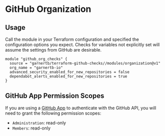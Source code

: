 # GitHub Organization

## Usage

Call the module in your Terraform configuration and specified the configuration options you expect.  Checks for variables not explicitly set will assume the settings from GitHub are desirable.

```hcl
module "github_org_checks" {
  source = "garnertb/terraform-github-checks//modules/organization@v1"
  org_name = "garnertb-io"
  advanced_security_enabled_for_new_repositories = false
  dependabot_alerts_enabled_for_new_repositories = true
}
```

## GitHub App Permission Scopes

If you are using a [GitHub App](https://docs.github.com/en/apps/creating-github-apps/about-creating-github-apps) to authenticate with the GitHub API, you will need to grant the following permission scopes:

* `Administration`: read-only
* `Members`: read-only
